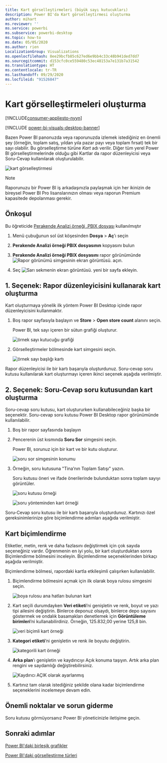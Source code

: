 ```yaml
---
title: Kart görselleştirmeleri (büyük sayı kutucukları)
description: Power BI'da Kart görselleştirmesi oluşturma
author: mihart
ms.reviewer: ''
ms.service: powerbi
ms.subservice: powerbi-desktop
ms.topic: how-to
ms.date: 05/05/2020
ms.author: rien
LocalizationGroup: Visualizations
ms.openlocfilehash: 8ee29bcfb85c627ed6e9bb4c33c48b941ded7dd7
ms.sourcegitcommit: d153cfc0ce559480c53ec48153a7e131b7a31542
ms.translationtype: HT
ms.contentlocale: tr-TR
ms.lasthandoff: 09/29/2020
ms.locfileid: "91526847"
---
```

# <a name="create-card-visualizations"></a>Kart görselleştirmeleri oluşturma

[!INCLUDE[consumer-appliesto-nyyn](../includes/consumer-appliesto-nyyn.md)]

[!INCLUDE [power-bi-visuals-desktop-banner](../includes/power-bi-visuals-desktop-banner.md)]

Bazen Power BI panonuzda veya raporunuzda izlemek istediğiniz en önemli şey (örneğin, toplam satış, yıldan yıla pazar payı veya toplam fırsat) tek bir sayı olabilir. Bu görselleştirme türüne *Kart* adı verilir. Diğer tüm yerel Power BI görselleştirmelerinde olduğu gibi Kartlar da rapor düzenleyicisi veya Soru-Cevap kullanılarak oluşturulabilir.

![kart görselleştirmesi](media/power-bi-visualization-card/pbi-opptuntiescard.png)

> [!NOTE]
> Raporunuzu bir Power BI iş arkadaşınızla paylaşmak için her ikinizin de bireysel Power BI Pro lisanslarınızın olması veya raporun Premium kapasitede depolanması gerekir.

## <a name="prerequisite"></a>Önkoşul

Bu öğreticide [Perakende Analizi örneği .PBIX dosyası](https://download.microsoft.com/download/9/6/D/96DDC2FF-2568-491D-AAFA-AFDD6F763AE3/Retail%20Analysis%20Sample%20PBIX.pbix) kullanılmıştır

1. Menü çubuğunun sol üst köşesinden **Dosya** \> **Aç**’ı seçin
   
2. **Perakende Analizi örneği PBIX dosyasının** kopyasını bulun

1. **Perakende Analizi örneği PBIX dosyasını** rapor görünümünde ![Rapor görünümü simgesinin ekran görüntüsü.](media/power-bi-visualization-kpi/power-bi-report-view.png) açın.

1. Seç ![Sarı sekmenin ekran görüntüsü.](media/power-bi-visualization-kpi/power-bi-yellow-tab.png) yeni bir sayfa ekleyin.

## <a name="option-1-create-a-card-using-the-report-editor"></a>1\. Seçenek: Rapor düzenleyicisini kullanarak kart oluşturma

Kart oluşturmaya yönelik ilk yöntem Power BI Desktop içinde rapor düzenleyicisini kullanmaktır.

1. Boş rapor sayfasıyla başlayın ve **Store** \> **Open store count** alanını seçin.

    Power BI, tek sayı içeren bir sütun grafiği oluşturur.

   ![örnek sayı kutucuğu grafiği](media/power-bi-visualization-card/pbi-overview-chart.png)

2. Görselleştirmeler bölmesinde kart simgesini seçin.

   ![örnek sayı başlığı kartı](media/power-bi-visualization-card/power-bi-card-visualization.png)

Rapor düzenleyicisi ile bir kartı başarıyla oluşturdunuz. Soru-cevap soru kutusu kullanılarak kart oluşturmayı içeren ikinci seçenek aşağıda verilmiştir.

## <a name="option-2-create-a-card-from-the-qa-question-box"></a>2\. Seçenek: Soru-Cevap soru kutusundan kart oluşturma
Soru-cevap soru kutusu, kart oluştururken kullanabileceğiniz başka bir seçenektir. Soru-cevap soru kutusu Power BI Desktop rapor görünümünde kullanılabilir.

1. Boş bir rapor sayfasında başlayın

1. Pencerenin üst kısmında **Soru Sor** simgesini seçin. 

    Power BI, sorunuz için bir kart ve bir kutu oluşturur. 

   ![soru sor simgesinin konumu](media/power-bi-visualization-card/power-bi-q-and-a-overview.png)

2. Örneğin, soru kutusuna "Tina’nın Toplam Satışı" yazın.

    Soru kutusu öneri ve ifade önerilerinde bulunduktan sonra toplam sayıyı görüntüler.  

   ![soru kutusu örneği](media/power-bi-visualization-card/power-bi-q-and-a-box.png)

   ![soru yönteminden kart örneği](media/power-bi-visualization-card/power-bi-q-and-a-card.png)

Soru-Cevap soru kutusu ile bir kartı başarıyla oluşturdunuz. Kartınızı özel gereksinimlerinize göre biçimlendirme adımları aşağıda verilmiştir.

## <a name="format-a-card"></a>Kart biçimlendirme
Etiketler, metin, renk ve daha fazlasını değiştirmek için çok sayıda seçeneğiniz vardır. Öğrenmenin en iyi yolu, bir kart oluşturduktan sonra Biçimlendirme bölmesini inceleyin. Biçimlendirme seçeneklerinden birkaçı aşağıda verilmiştir. 

Biçimlendirme bölmesi, rapordaki kartla etkileşimli çalışırken kullanılabilir. 

1. Biçimlendirme bölmesini açmak için ilk olarak boya rulosu simgesini seçin. 

    ![boya rulosu ana hatları bulunan kart](media/power-bi-visualization-card/power-bi-format-card-2.png)

2. Kart seçili durumdayken **Veri etiketi**’ni genişletin ve renk, boyut ve yazı tipi ailesini değiştirin. Binlerce deponuz olsaydı, binlerce depo sayısını göstermek ve ondalık basamakları denetlemek için **Görüntüleme birimleri**’ni kullanabilirdiniz. Örneğin, 125.832,00 yerine 125,8 bin.

    ![veri biçimli kart örneği](media/power-bi-visualization-card/power-bi-card-format-2.png)

3.  **Kategori etiketi**’ni genişletin ve renk ile boyutu değiştirin.

    ![kategorili kart örneği](media/power-bi-visualization-card/power-bi-card-format-category.png)

4. **Arka plan**’ı genişletin ve kaydırıcıyı Açık konuma taşıyın.  Artık arka plan rengini ve saydamlığı değiştirebilirsiniz.

    ![Kaydırıcı AÇIK olarak ayarlanmış](media/power-bi-visualization-card/power-bi-format-color-2.png)

5. Kartınız tam olarak istediğiniz şekilde olana kadar biçimlendirme seçeneklerini incelemeye devam edin. 

## <a name="considerations-and-troubleshooting"></a>Önemli noktalar ve sorun giderme

Soru kutusu görmüyorsanız Power BI yöneticinizle iletişime geçin.

## <a name="next-steps"></a>Sonraki adımlar
[Power BI'daki birleşik grafikler](power-bi-visualization-combo-chart.md)

[Power BI'daki görselleştirme türleri](power-bi-visualization-types-for-reports-and-q-and-a.md)
